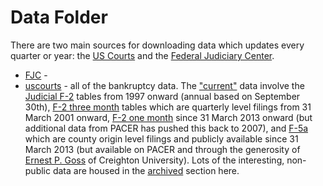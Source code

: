 # Data Folder

There are two main sources for downloading data which updates every quarter or year: the [US Courts](http://www.uscourts.gov/statistics-reports/caseload-statistics-data-tables) and the [Federal Judiciary Center](https://www.fjc.gov/research/idb).

* [FJC](FJC) -
* [uscourts](uscourts) - all of the bankruptcy data. The ["current"](http://www.uscourts.gov/statistics-reports/caseload-statistics-data-tables) data involve the [Judicial F-2](uscourts/f2_judicial) tables from 1997 onward (annual based on September 30th), [F-2 three month](uscourts/f2_three) tables which are quarterly level filings from 31 March 2001 onward, [F-2 one month](uscourts/f2_one) since 31 March 2013 onward (but additional data from PACER has pushed this back to 2007), and [F-5a](uscourts/f5a) which are county origin level filings and publicly available since 31 March 2013 (but available on PACER and through the generosity of [Ernest P. Goss](https://business.creighton.edu/faculty-directory-profile/217/ernest-goss) of Creighton University). Lots of the interesting, non-public data are housed in the [archived](uscourts/archived/README.html) section here.